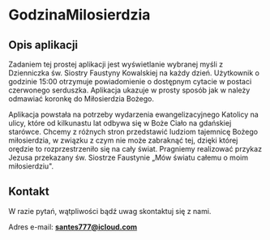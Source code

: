 # GodzinaMilosierdzia

## Opis aplikacji
Zadaniem tej prostej aplikacji jest wyświetlanie wybranej myśli z Dzienniczka św. Siostry Faustyny Kowalskiej na każdy dzień. Użytkownik o godzinie 15:00 otrzymuje powiadomienie o dostępnym cytacie w postaci czerwonego serduszka. Aplikacja ukazuje w prosty sposób jak w należy odmawiać koronkę do Miłosierdzia Bożego.

Aplikacja powstała na potrzeby wydarzenia ewangelizacyjnego Katolicy na ulicy, które od kilkunastu lat odbywa się w Boże Ciało na gdańskiej starówce. Chcemy z różnych stron przedstawić ludziom tajemnicę Bożego miłosierdzia, w związku z czym nie może zabraknąć tej, dzięki której orędzie to rozprzestrzeniło się na cały świat. Pragniemy realizować przykaz Jezusa przekazany św. Siostrze Faustynie „Mów światu całemu o moim miłosierdziu".

## Kontakt
W razie pytań, wątpliwości bądź uwag skontaktuj się z nami.

Adres e-mail: **santes777@icloud.com**
